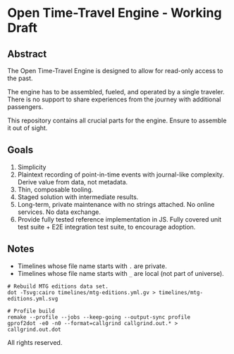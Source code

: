# Open Time-Travel Engine - Working Draft

## Abstract

The Open Time-Travel Engine is designed to allow for read-only access to the past.

The engine has to be assembled, fueled, and operated by a single traveler. There is no support to share experiences from the journey with additional passengers.

This repository contains all crucial parts for the engine. Ensure to assemble it out of sight.

## Goals

1. Simplicity
1. Plaintext recording of point-in-time events with journal-like complexity. Derive value from data, not metadata.
1. Thin, composable tooling.
1. Staged solution with intermediate results.
1. Long-term, private maintenance with no strings attached. No online services. No data exchange.
1. Provide fully tested reference implementation in JS. Fully covered unit test suite + E2E integration test suite, to encourage adoption.

## Notes

- Timelines whose file name starts with `.` are private.
- Timelines whose file name starts with `_` are local (not part of universe).

```shell
# Rebuild MTG editions data set.
dot -Tsvg:cairo timelines/mtg-editions.yml.gv > timelines/mtg-editions.yml.svg

# Profile build
remake --profile --jobs --keep-going --output-sync profile
gprof2dot -e0 -n0 --format=callgrind callgrind.out.* > callgrind.out.dot
```

All rights reserved.
